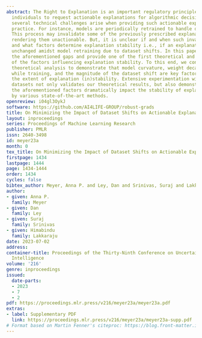 ```yaml
---
abstract: The Right to Explanation is an important regulatory principle that allows
  individuals to request actionable explanations for algorithmic decisions. However,
  several technical challenges arise when providing such actionable explanations in
  practice. For instance, models are periodically retrained to handle dataset shifts.
  This process may invalidate some of the previously prescribed explanations, thus
  rendering them unactionable. But, it is unclear if and when such invalidations occur,
  and what factors determine explanation stability i.e., if an explanation remains
  unchanged amidst model retraining due to dataset shifts. In this paper, we address
  the aforementioned gaps and provide one of the first theoretical and empirical characterizations
  of the factors influencing explanation stability. To this end, we conduct rigorous
  theoretical analysis to demonstrate that model curvature, weight decay parameters
  while training, and the magnitude of the dataset shift are key factors that determine
  the extent of explanation (in)stability. Extensive experimentation with real-world
  datasets not only validates our theoretical results, but also demonstrates that
  the aforementioned factors dramatically impact the stability of explanations produced
  by various state-of-the-art methods.
openreview: i04gl3OykJ
software: https://github.com/AI4LIFE-GROUP/robust-grads
title: On Minimizing the Impact of Dataset Shifts on Actionable Explanations
layout: inproceedings
series: Proceedings of Machine Learning Research
publisher: PMLR
issn: 2640-3498
id: meyer23a
month: 0
tex_title: On Minimizing the Impact of Dataset Shifts on Actionable Explanations
firstpage: 1434
lastpage: 1444
page: 1434-1444
order: 1434
cycles: false
bibtex_author: Meyer, Anna P. and Ley, Dan and Srinivas, Suraj and Lakkaraju, Himabindu
author:
- given: Anna P.
  family: Meyer
- given: Dan
  family: Ley
- given: Suraj
  family: Srinivas
- given: Himabindu
  family: Lakkaraju
date: 2023-07-02
address:
container-title: Proceedings of the Thirty-Ninth Conference on Uncertainty in Artificial
  Intelligence
volume: '216'
genre: inproceedings
issued:
  date-parts:
  - 2023
  - 7
  - 2
pdf: https://proceedings.mlr.press/v216/meyer23a/meyer23a.pdf
extras:
- label: Supplementary PDF
  link: https://proceedings.mlr.press/v216/meyer23a/meyer23a-supp.pdf
# Format based on Martin Fenner's citeproc: https://blog.front-matter.io/posts/citeproc-yaml-for-bibliographies/
---
```

